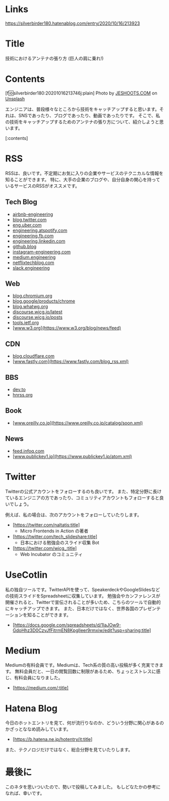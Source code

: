 # Links
https://silverbirder180.hatenablog.com/entry/2020/10/16/213923

# Title
技術におけるアンテナの張り方 (巨人の肩に乗れ!)

# Contents
[f:id:silverbirder180:20201016213746j:plain]
<span>Photo by <a href="https://unsplash.com/@jeshoots?utm_source=unsplash&amp;utm_medium=referral&amp;utm_content=creditCopyText">JESHOOTS.COM</a> on <a href="https://unsplash.com/s/photos/tech-study-book?utm_source=unsplash&amp;utm_medium=referral&amp;utm_content=creditCopyText">Unsplash</a></span>

エンジニアは、普段様々なところから技術をキャッチアップすると思います。それは、SNSであったり、ブログであったり、動画であったりです。
そこで、私の技術をキャッチアップするためのアンテナの張り方について、紹介しようと思います。

[:contents]

# RSS
RSSは、良いです。不定期にお気に入りの企業やサービスのテクニカルな情報を知ることができます。
特に、大手の企業のブログや、自分自身の関心を持っているサービスのRSSがオススメです。

## Tech Blog

* [airbnb-engineering](https://medium.com/feed/airbnb-engineering)
* [blog.twitter.com](https://blog.twitter.com/engineering/en_us/blog.rss)
* [eng.uber.com](https://eng.uber.com/feed/)
* [engineering.atspotify.com](https://engineering.atspotify.com/feed/)
* [engineering.fb.com](https://engineering.fb.com/feed/)
* [engineering.linkedin.com](https://engineering.linkedin.com/blog.rss.html)
* [github.blog](https://github.blog/feed/)
* [instagram-engineering.com](https://instagram-engineering.com/feed)
* [medium.engineering](https://medium.engineering/feed)
* [netflixtechblog.com](https://netflixtechblog.com/feed)
* [slack.engineering](https://slack.engineering/feed/)

## Web

* [blog.chromium.org](http://blog.chromium.org/atom.xml)
* [blog.google/products/chrome](https://blog.google/products/chrome/rss)
* [blog.whatwg.org](https://blog.whatwg.org/feed)
* [discourse.wicg.io/latest](https://discourse.wicg.io/latest.rss)
* [discourse.wicg.io/posts](https://discourse.wicg.io/posts.rss)
* [tools.ietf.org](https://tools.ietf.org/tools/atomfeed.xml)
* [www.w3.org](https://www.w3.org/blog/news/feed)

## CDN

* [blog.cloudflare.com](https://blog.cloudflare.com/rss/)
* [www.fastly.com](https://www.fastly.com/blog_rss.xml)

## BBS

* [dev.to](https://dev.to/feed)
* [hnrss.org](https://hnrss.org/newest)

## Book

* [www.oreilly.co.jp](https://www.oreilly.co.jp/catalog/soon.xml)

## News

* [feed.infoq.com](https://feed.infoq.com/jp)
* [www.publickey1.jp](https://www.publickey1.jp/atom.xml)

# Twitter 

Twitterの公式アカウントをフォローするのも良いです。
また、特定分野に長けているエンジニアの方であったり、コミュリティアカウントもフォローすると良いでしょう。

例えば、私の場合は、次のアカウントをフォローしていたりします。

* [https://twitter.com/naltatis:title]
  * Micro Frontends in Action の著者
* [https://twitter.com/tech_slideshare:title]
  * 日本における勉強会のスライド収集 Bot
* [https://twitter.com/wicg_:title]
  * Web Incubator のコミュニティ

# UseCotlin

私の独自ツールです。TwitterAPIを使って、SpeakerdeckやGoogleSlidesなどの技術スライドをSpreadsheetに収集しています。
勉強会やカンファレンスが開催されると、Twitterで宣伝されることが多いため、こちらのツールで自動的にキャッチアップできます。
また、日本だけではなく、世界各国のプレゼンテーションを知ることができます。

* [https://docs.google.com/spreadsheets/d/1IaJOw9-GdoHhz3D0CzvJfFitrmEN8KpgIleer9rmxiw/edit?usp=sharing:title]

# Medium

Mediumの有料会員です。Mediumは、Tech系の質の高い投稿が多く充実できます。
無料会員だと、一日の閲覧回数に制限があるため、ちょっとストレスに感じ、有料会員になりました。

* [https://medium.com/:title]

# Hatena Blog

今日のホットエントリを見て、何が流行りなのか、どういう分野に関心があるのかざっとななめ読みしています。

* [https://b.hatena.ne.jp/hotentry/it:title]

また、テクノロジだけではなく、総合分野を見ていたりします。

# 最後に
このネタを思いついたので、勢いで投稿してみました。
もしどなたかの参考になれば、幸いです。
